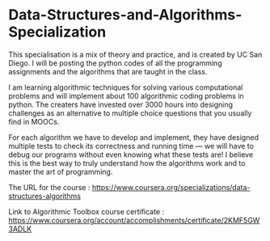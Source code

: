 # Data-Structures-and-Algorithms-Specialization
This specialisation is a mix of theory and practice, and is created by UC San Diego. I will be posting the python codes of all the programming assignments and the algorithms that are taught in the class.

I am learning algorithmic techniques for solving various computational problems and will implement about 100 algorithmic coding problems in python. The creaters have invested over 3000 hours into designing challenges as an alternative to multiple choice questions that you usually find in MOOCs.

For each algorithm we have to develop and implement, they have designed multiple tests to check its correctness and running time — we will have to debug our programs without even knowing what these tests are! I believe this is the best way to truly understand how the algorithms work and to master the art of programming.

The URL for the course : https://www.coursera.org/specializations/data-structures-algorithms

Link to Algorithmic Toolbox course certificate : https://www.coursera.org/account/accomplishments/certificate/2KMF5GW3ADLK


